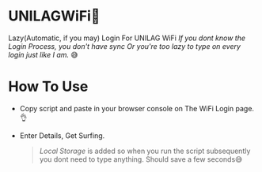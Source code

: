 # UNILAGWiFi📶

Lazy(Automatic, if you may) Login For UNILAG WiFi
*If you dont know the Login Process, you don't have sync Or you're too lazy to type on every login just like I am.* 😅


# How To Use
* Copy script and paste in your browser console on The WiFi Login page.👌
* Enter Details, Get Surfing.

  >*Local Storage* is added 
  >so when you run the script subsequently you dont need to type anything.
  >Should save a few seconds😅
